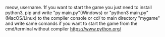 meow, username. 1f you want to start the game you just need to install python3, pip and write "py main.py"(Windows) or "python3 main.py"(MacOS/Linux) to the compiler console or cd/ to main directory "mygame" and write same comands if you want to start the game from the cmd/terminal without compiler
https://www.python.org/
